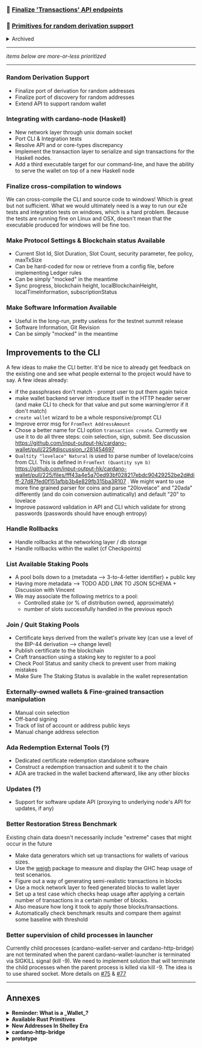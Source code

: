 ### :hammer: [Finalize 'Transactions' API endpoints](https://github.com/input-output-hk/cardano-wallet/milestone/19)

### :hammer: [Primitives for random derivation support](https://github.com/input-output-hk/cardano-wallet/milestone/20)

<details>
    <summary>Archived</summary>

### :heavy_check_mark: [Setup New `cardano-wallet` Repository & CI](https://github.com/input-output-hk/cardano-wallet/milestone/1)

### :heavy_check_mark: [Receive And Process Blocks (via `cardano-http-bridge`)](https://github.com/input-output-hk/cardano-wallet/milestone/2)

### :heavy_check_mark: [Basic Launcher](https://github.com/input-output-hk/cardano-wallet/milestone/3)

### :heavy_check_mark: [Support Wallet Creation](https://github.com/input-output-hk/cardano-wallet/milestone/4)

### :heavy_check_mark: [Wallet Layer Integration (against `cardano-http-bridge`)](https://github.com/input-output-hk/cardano-wallet/milestone/5)

### :heavy_check_mark: [Restore Historical Data](https://github.com/input-output-hk/cardano-wallet/milestone/7)

### :heavy_check_mark: [Benchmarking & Nightly Builds](https://github.com/input-output-hk/cardano-wallet/milestone/7)

### :heavy_check_mark: [Fee Calculation](https://github.com/input-output-hk/cardano-wallet/milestone/6)

### :heavy_check_mark: [Transaction creation, submission & Coin Selection](https://github.com/input-output-hk/cardano-wallet/milestone/6)

### :heavy_check_mark: [Initial Wallet Backend Server & Corresponding CLI](https://github.com/input-output-hk/cardano-wallet/milestone/7)

### :heavy_check_mark: [Integrate node.js IPC listener in the launcher](https://github.com/input-output-hk/cardano-wallet/milestone/8)

### :heavy_check_mark: [SQLite implementation for the database layer](https://github.com/input-output-hk/cardano-wallet/milestone/9)

### :heavy_check_mark: [List Addresses](https://github.com/input-output-hk/cardano-wallet/milestone/16)

### :heavy_check_mark: [Jörmungandr High-level integration](https://github.com/input-output-hk/cardano-wallet/milestone/10)

### :heavy_check_mark: [Jörmungandr Integration Testing](https://github.com/input-output-hk/cardano-wallet/milestone/15)

### :heavy_check_mark: [Logging](https://github.com/input-output-hk/cardano-wallet/milestone/14)

### :heavy_check_mark: [Review Coin Selection](https://github.com/input-output-hk/cardano-wallet/milestone/18)
</details>

---

_items below are more-or-less prioritized_ 

---

### Random Derivation Support

- Finalize port of derivation for random addresses
- Finalize port of discovery for random addresses
- Extend API to support random wallet

### Integrating with cardano-node (Haskell)

- New network layer through unix domain socket
- Port CLI & Integration tests
- Resolve API and or core-types discrepancy 
- Implement the transaction layer to serialize and sign transactions for the Haskell nodes.
- Add a third executable target for our command-line, and have the ability to serve the wallet on top of a new Haskell node

### Finalize cross-compilation to windows

We can cross-compile the CLI and source code to windows! Which is great but not sufficient. What we would ultimately need is a way to run our e2e tests and integration tests on windows, which is a hard problem. Because the tests are running fine on Linux and OSX, doesn't mean that the executable produced for windows will be fine too.

### Make Protocol Settings & Blockchain status Available

- Current Slot Id, Slot Duration, Slot Count, security parameter, fee policy, maxTxSize
- Can be hard-coded for now or retrieve from a config file, before implementing Ledger rules
- Can be simply "mocked" in the meantime
- Sync progress, blockchain height, localBlockchainHeight, localTimeInformation, subscriptionStatus

### Make Software Information Available

- Useful in the long-run, pretty useless for the testnet summit release
- Software Information, Git Revision
- Can be simply "mocked" in the meantime

## Improvements to the CLI

A few ideas to make the CLI better. It'd be nice to already get feedback on the existing one and see what people external to the project would have to say. A few ideas already:

 - if the passphrases don't match - prompt user to put them again twice
 - make wallet backend server introduce itself in the HTTP header server (and make CLI to check for that value and put some warning/error if it don't match)
 - `create wallet` wizard to be a whole responsive/prompt CLI
 - Improve error msg for `FromText AddressAmount`
 - Chose a better name for CLI option `transaction create`. Currently we use it to do all three steps: coin selection, sign, submit. See discussion https://github.com/input-output-hk/cardano-wallet/pull/225#discussion_r281454697
 - `Qualtity "lovelace" Natural` is used to parse number of lovelace/coins from CLI. This is defined in `FromText (Quantity sym b)` https://github.com/input-output-hk/cardano-wallet/pull/225/files/fff43a4e5a70ed93bf028217ebdc90429252be2d#diff-27d87fed0f151afbb3b4e829fb315ba3R107 . We might want to use more fine grained parser for coins and parse "20lovelace" and "20ada" differently (and do coin conversion autimatically) and default "20" to lovelace
 - Improve password validation in API and CLI which validate for strong passwords (passwords should have enough entropy)

### Handle Rollbacks

- Handle rollbacks at the networking layer / db storage
- Handle rollbacks within the wallet (cf Checkpoints)

### List Available Staking Pools

- A pool boils down to a (metadata --> 3-to-4-letter identifier) + public key
- Having more metadata --> TODO ADD LINK TO JSON SCHEMA + Discussion with Vincent
- We may associate the following metrics to a pool:
    - Controlled stake (or % of distribution owned, approximately)
    - number of slots successfully handled in the previous epoch

### Join / Quit Staking Pools

- Certificate keys derived from the wallet's private key (can use a level of
  the BIP-44 derivation --> change level)
- Publish certificate to the blockchain
- Craft transaction using a staking key to register to a pool
- Check Pool Status and sanity check to prevent user from making mistakes
- Make Sure The Staking Status is available in the wallet representation

### Externally-owned wallets & Fine-grained transaction manipulation

- Manual coin selection
- Off-band signing
- Track of list of account or address public keys
- Manual change address selection

### Ada Redemption External Tools (?)

- Dedicated certificate redemption standalone software 
- Construct a redemption transaction and submit it to the chain
- ADA are tracked in the wallet backend afterward, like any other blocks

### Updates (?)

- Support for software update API (proxying to underlying node's API for updates, if any)

### Better Restoration Stress Benchmark

Existing chain data doesn't necessarily include "extreme" cases that might occur in the future

- Make data generators which set up transactions for wallets of various sizes.
- Use the [weigh](https://www.fpcomplete.com/blog/2016/05/weigh-package) package to measure and display the GHC heap usage of test scenarios.
- Figure out a way of generating semi-realistic transactions in blocks
- Use a mock network layer to feed generated blocks to wallet layer
- Set up a test case which checks heap usage after applying a certain number of transactions in a certain number of blocks.
- Also measure how long it took to apply those blocks/transactions.
- Automatically check benchmark results and compare them against some baseline with threshold


### Better supervision of child processes in launcher

Currently child processes (cardano-wallet-server and cardano-http-bridge) are
not terminated when the parent cardano-wallet-launcher is terminated via
SIGKILL signal (kill -9). We need to implement solution that will terminate the
child processes when the parent process is killed via kill -9. The idea is to
use shared socket. More details on [#75](https://github.com/input-output-hk/cardano-wallet/pull/75) 
& [#77](https://github.com/input-output-hk/cardano-wallet/pull/77)

---

## Annexes

<details>
  <summary><strong>Reminder: What is a _Wallet_?</strong></summary>

  Cardano Wallets are represented by a cryptographic master private key which
  allows deterministic and sequential derivation of child keys through
  cryptographic computations.

  The master private key can be derived from a list of mnemonic words (see
  [BIP-0039][BIP-0039]) and a password. New keys can be derived from the master
  key forming a hierarchical tree structure of related keys (see
  [BIP-0032][BIP-0032]). That tree structure is layered in various _paths_ with
  particular purpose (see [BIP-0044][BIP-0044]).

  To every key, one can associate a corresponding Cardano address. Consequently,
  keys can be used to verify whether an address _belongs_ to the wallet (as in,
  comes from a key that can be derived from the master key).
</details>

<details>
  <summary><strong>Available Rust Primitives</strong></summary>

  We could leverage some of the rust crypto primitives for a bunch of operation,
  using Haskell's FFI with C bindings. Here's a list of the available primitives
  in Rust:

  https://github.com/input-output-hk/rust-cardano/blob/master/cardano-c/cardano.h
</details>

<details>
  <summary><strong>New Addresses In Shelley Era</strong></summary>

  Rust nodes will already be using a new addresses format which Shelley will also
  use.  The specification for this address format is available here:

  https://github.com/input-output-hk/implementation-decisions/blob/master/text/0001-address.md
</details>

<details>
  <summary><strong>cardano-http-bridge</strong></summary>

  In the early phase, as an alternative to using a trusted Haskell node to
  retrieve blocks through the diffusion layer, we could rely on the existing Rust
  HTTP-Bridge which provides some useful API endpoints to efficiently retrieve
  blocks (and epochs) from a Cardano network or submit transactions to it:

  https://github.com/input-output-hk/cardano-http-bridge

  For example:

  - `GET /:network/block/:blockid`
  - `GET /:network/tip`
  - `POST: /:network/txs/signed`

  Later, when ready, we can switch over to use the Rust node API using a new
  block format. But it allows us for an easy testing in the early phase.
</details>

<details>
  <summary><strong>prototype</strong></summary>

  https://github.com/KtorZ/wallet-prototype
</details>
